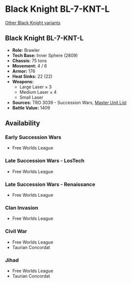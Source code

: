 # Black Knight BL-7-KNT-L

[Other Black Knight variants](../black_knight.md)

## Black Knight BL-7-KNT-L
- **Role:** Brawler
- **Tech Base:** Inner Sphere (2809)
- **Chassis:** 75 tons
- **Movement:** 4 / 6
- **Armor:** 176
- **Heat Sinks:** 22 (22)
- **Weapons:**
  - Large Laser × 3
  - Medium Laser × 4
  - Small Laser
- **Sources:** TRO 3039 - Succession Wars, [Master Unit List](http://masterunitlist.info/Unit/Details/361/black-knight-bl-7-knt-l)
- **Battle Value:** 1409

## Availability

### Early Succession Wars
- Free Worlds League

### Late Succession Wars - LosTech
- Free Worlds League

### Late Succession Wars - Renaissance
- Free Worlds League

### Clan Invasion
- Free Worlds League

### Civil War
- Free Worlds League
- Taurian Concordat

### Jihad
- Free Worlds League
- Taurian Concordat


